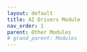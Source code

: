 ```yaml
---
layout: default
title: AI Drivers Module
nav_order: 1
parent: Other Modules
# grand_parent: Modules
---
```

